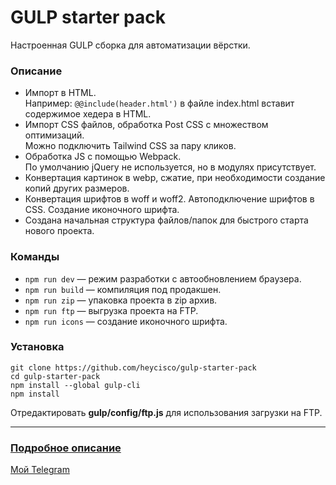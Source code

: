# GULP starter pack
Настроенная GULP сборка для автоматизации вёрстки.

### Описание
- Импорт в HTML.  
Например: `@@include(header.html')` в файле index.html вставит содержимое хедера в HTML.
- Импорт CSS файлов, обработка Post CSS с множеством оптимизаций.  
Можно подключить Tailwind CSS за пару кликов.
- Обработка JS с помощью Webpack.  
По умолчанию jQuery не используется, но в модулях присутствует.
- Конвертация картинок в webp, сжатие, при необходимости создание копий других размеров.
- Конвертация шрифтов в woff и woff2. Автоподключение шрифтов в CSS. Создание иконочного шрифта.
- Создана начальная структура файлов/папок для быстрого старта нового проекта.

### Команды
- `npm run dev` — режим разработки с автообновлением браузера.
- `npm run build` — компиляция под продакшен.
- `npm run zip` — упаковка проекта в zip архив.
- `npm run ftp` — выгрузка проекта на FTP.
- `npm run icons` — создание иконочного шрифта.

### Установка
	git clone https://github.com/heycisco/gulp-starter-pack
	cd gulp-starter-pack
	npm install --global gulp-cli
	npm install
Отредактировать **gulp/config/ftp.js** для использования загрузки на FTP.

---

### [Подробное описание](https://starchenkov.pro/notes/gulp-pack/ "Читать у меня на сайте")

[Мой Telegram](https://telegram.me/starchenkov "Если что-то пошло не так")
